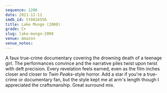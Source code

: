 ```yaml
---
sequence: 1206
date: 2021-12-11
imdb_id: tt0816556
title: Lake Mungo (2008)
grade: C+
slug: lake-mungo-2008
venue: Amazon
venue_notes:
---
```


A faux true-crime documentary covering the drowning death of a teenage girl. The performances convince and the narrative piles twist upon twist with deft precision. Every revelation feels earned, even as the film inches closer and closer to _Twin Peaks_-style horror. Add a star if you're a true-crime or documentary fan, but the style kept me at arm's length though I appreciated the craftsmanship. Great surround mix.
